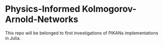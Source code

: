 # Physics-Informed Kolmogorov-Arnold-Networks

This repo will be belonged to first investigations of PIKANs implementations in Julia.
